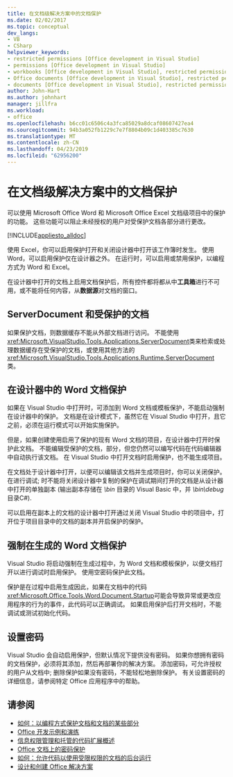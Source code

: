 ```yaml
---
title: 在文档级解决方案中的文档保护
ms.date: 02/02/2017
ms.topic: conceptual
dev_langs:
- VB
- CSharp
helpviewer_keywords:
- restricted permissions [Office development in Visual Studio]
- permissions [Office development in Visual Studio]
- workbooks [Office development in Visual Studio], restricted permissions
- Office documents [Office development in Visual Studio], restricted permissions
- documents [Office development in Visual Studio], restricted permissions
author: John-Hart
ms.author: johnhart
manager: jillfra
ms.workload:
- office
ms.openlocfilehash: b6cc01c6506c4a3fca85029a8dcaf08607427ea4
ms.sourcegitcommit: 94b3a052fb1229c7e7f8804b09c1d403385c7630
ms.translationtype: MT
ms.contentlocale: zh-CN
ms.lasthandoff: 04/23/2019
ms.locfileid: "62956200"
---
```

# <a name="document-protection-in-document-level-solutions"></a>在文档级解决方案中的文档保护
  可以使用 Microsoft Office Word 和 Microsoft Office Excel 文档级项目中的保护的功能。 这些功能可以阻止未经授权的用户对受保护文档各部分进行更改。

 [!INCLUDE[appliesto_alldoc](../vsto/includes/appliesto-alldoc-md.md)]

 使用 Excel，你可以启用保护打开和关闭设计器中打开该工作簿时发生。 使用 Word，可以启用保护仅在设计器之外。 在运行时，可以启用或禁用保护，以编程方式为 Word 和 Excel。

 在设计器中打开的文档上启用文档保护后，所有控件都将都从中**工具箱**进行不可用，或不能将任何内容，从**数据源**对文档的窗口。

## <a name="serverdocument-and-protected-documents"></a>ServerDocument 和受保护的文档
 如果保护文档，则数据缓存不能从外部文档进行访问。 不能使用<xref:Microsoft.VisualStudio.Tools.Applications.ServerDocument>类来检索或处理数据缓存在受保护的文档，或使用其他方法的<xref:Microsoft.VisualStudio.Tools.Applications.Runtime.ServerDocument>类。

## <a name="word-document-protection-in-the-designer"></a>在设计器中的 Word 文档保护
 如果在 Visual Studio 中打开时，可添加到 Word 文档或模板保护，不能启动强制在设计器中的保护。 文档是在设计模式下，虽然它在 Visual Studio 中打开，且它之前，必须在运行模式可以开始实施保护。

 但是，如果创建使用启用了保护的现有 Word 文档的项目，在设计器中打开时保护此文档。 不能编辑受保护的文档，部分，但您仍然可以编写代码在代码编辑器中自动执行该文档。 在 Visual Studio 中打开文档时启用保护，也不能生成项目。

 在文档处于设计器中打开，以便可以编辑该文档并生成项目时，你可以关闭保护。 在进行调试; 时不能将关闭设计器中复制的保护在调试期间打开的文档是从设计器中打开的单独副本 (输出副本存储在 *\bin* 目录的 Visual Basic 中，并 *\bin\debug* 目录C#).

 可以启用在副本上的文档的设计器中打开通过关闭 Visual Studio 中的项目中，打开位于项目目录中的文档的副本并开启保护的保护。

## <a name="enforce-word-document-protection-on-build"></a>强制在生成的 Word 文档保护
 Visual Studio 将启动强制在生成过程中，为 Word 文档和模板保护，以便文档打开以进行调试时启用保护。 使用空密码保护此文档。

 保护是在过程中启用生成因此，如果在文档中的代码<xref:Microsoft.Office.Tools.Word.Document.Startup>可能会导致异常或更改应用程序的行为的事件，此代码可以正确调试。 如果启用保护后打开文档时，不能调试或测试初始化代码。

## <a name="setting-the-password"></a>设置密码
 Visual Studio 会自动启用保护，但默认情况下提供没有密码。 如果你想拥有密码的文档保护，必须将其添加，然后再部署你的解决方案。 添加密码，可允许授权的用户从文档中; 删除保护如果没有密码，不能轻松地删除保护。 有关设置密码的详细信息，请参阅特定 Office 应用程序中的帮助。

## <a name="see-also"></a>请参阅
- [如何：以编程方式保护文档和文档的某些部分](../vsto/how-to-programmatically-protect-documents-and-parts-of-documents.md)
- [Office 开发示例和演练](../vsto/office-development-samples-and-walkthroughs.md)
- [信息权限管理和托管的代码扩展概述](../vsto/information-rights-management-and-managed-code-extensions-overview.md)
- [Office 文档上的密码保护](../vsto/password-protection-on-office-documents.md)
- [如何：允许代码以使用受限权限的文档的后台运行](../vsto/how-to-permit-code-to-run-behind-documents-with-restricted-permissions.md)
- [设计和创建 Office 解决方案](../vsto/designing-and-creating-office-solutions.md)
